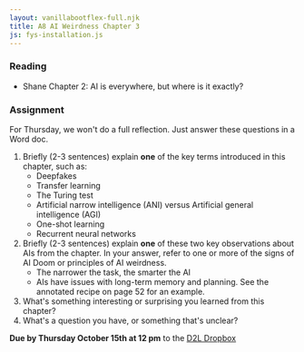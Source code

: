 ```yaml
---
layout: vanillabootflex-full.njk
title: A8 AI Weirdness Chapter 3
js: fys-installation.js
---
```



### Reading

- Shane Chapter 2: AI is everywhere, but where is it exactly?


### Assignment

For Thursday, we won't do a full reflection. Just answer these questions in a Word doc.

1. Briefly (2-3 sentences) explain **one** of the key terms introduced in this chapter, such as:
    - Deepfakes
    - Transfer learning
    - The Turing test
    - Artificial narrow intelligence (ANI) versus Artificial general intelligence (AGI)
    - One-shot learning
    - Recurrent neural networks
2. Briefly (2-3 sentences) explain **one** of these two key observations about AIs from the chapter. In your answer, refer to one or more of the signs of AI Doom or principles of AI weirdness.
    - The narrower the task, the smarter the AI
    - AIs have issues with long-term memory and planning. See the annotated recipe on page 52 for an example. 
3. What's something interesting or surprising you learned from this chapter?
4. What's a question you have, or something that's unclear?


**Due by Thursday October 15th at 12 pm** to the [D2L Dropbox](https://d2l.mountunion.edu/d2l/le/content/35016/viewContent/438381/View)

